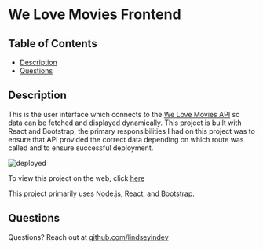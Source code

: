 # We Love Movies Frontend
## Table of Contents
* [Description](#description)
* [Questions](#questions)

## Description
This is the user interface which connects to the [We Love Movies API](https://github.com/lindseyindev/welovemoviesproject) so data can be fetched and displayed dynamically. This project is built with React and Bootstrap, the primary responsibilities I had on this project was to ensure that API provided the correct data depending on which route was called and to ensure successful deployment.

![deployed](https://gyazo.com/82c7b282db896697b17e37e4c9735f0a.png)

To view this project on the web, click [here](https://we-love-movies-lindseyindev.vercel.app/)

This project primarily uses Node.js, React, and Bootstrap.
## Questions
Questions? Reach out at [github.com/lindseyindev](github.com/lindseyindev)
